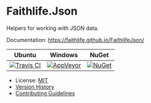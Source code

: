 # Faithlife.Json

Helpers for working with JSON data.

Documentation: https://faithlife.github.io/FaithlifeJson/

Ubuntu | Windows | NuGet
--- | --- | ---
[![Travis CI](https://img.shields.io/travis/Faithlife/FaithlifeJson/master.svg)](https://travis-ci.org/Faithlife/FaithlifeJson) | [![AppVeyor](https://img.shields.io/appveyor/ci/Faithlife/faithlifejson/master.svg)](https://ci.appveyor.com/project/Faithlife/faithlifejson) | [![NuGet](https://img.shields.io/nuget/v/Faithlife.Json.svg)](https://www.nuget.org/packages/Faithlife.Json)

* License: [MIT](LICENSE)
* [Version History](VersionHistory.md)
* [Contributing Guidelines](CONTRIBUTING.md)
